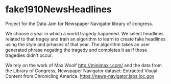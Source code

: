 # fake1910NewsHeadlines
 Project for the  Data Jam for Newspaper Navigator library of congress.
 
We choose a year in which a world tragedy happened. We select headlines related to that tragey and train an algorithm to learn to create fake headlines using the style and prhases of that year. The algorithm takes an user generated phrase negating the tragedy and completes it as if those tragedies didn't occur.

We rely on the work of Max Woolf http://minimaxir.com/ and the data from the Library of Congress, Newspaper Navigator dataset: Extracted Visual Content from Chronicling America. https://news-navigator.labs.loc.gov
